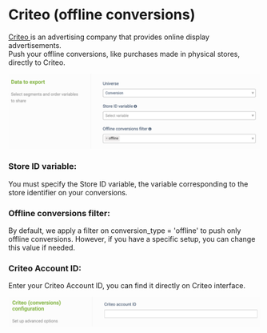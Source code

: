 # Criteo (offline conversions)

[Criteo ](https://www.criteo.com/)is an advertising company that provides online display advertisements.\
Push your offline conversions, like purchases made in physical stores, directly to Criteo.

![](<../../../../.gitbook/assets/image (9) (1) (1).png>)

### Store ID variable:

You must specify the Store ID variable, the variable corresponding to the store identifier on your conversions.

### Offline conversions filter:

By default, we apply a filter on conversion\_type = 'offline' to push only offline conversions. However, if you have a specific setup, you can change this value if needed.

### Criteo Account ID:

Enter your Criteo Account ID, you can find it directly on Criteo interface.

![](<../../../../.gitbook/assets/image (7) (1) (1) (1).png>)
